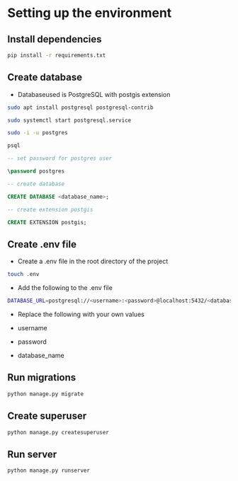 # Setting up the environment

## Install dependencies

```bash
pip install -r requirements.txt
```

## Create database

* Databaseused is PostgreSQL with postgis extension

```bash
sudo apt install postgresql postgresql-contrib
```

```bash
sudo systemctl start postgresql.service
```

```bash
sudo -i -u postgres
```

```bash
psql
```

```sql
-- set password for postgres user

\password postgres
```

```sql
-- create database

CREATE DATABASE <database_name>;
```

```sql
-- create extension postgis

CREATE EXTENSION postgis;
```

## Create .env file

* Create a .env file in the root directory of the project

```bash
touch .env
```

* Add the following to the .env file

```bash
DATABASE_URL=postgresql://<username>:<password>@localhost:5432/<database_name>
```

* Replace the following with your own values

* username
* password
* database_name

## Run migrations

```bash
python manage.py migrate
```

## Create superuser

```bash
python manage.py createsuperuser
```

## Run server

```bash
python manage.py runserver
```
